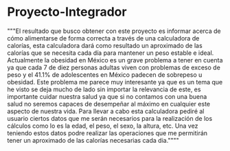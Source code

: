 # Proyecto-Integrador
"""El resultado que busco obtener con este proyecto es informar acerca de cómo alimentarse de forma correcta a través de una calculadora de calorías, esta calculadora dará como resultado un aproximado de las calorías que se necesita cada día para mantener un peso estable e ideal.
Actualmente la obesidad en México es un grave problema a tener en cuenta ya que cada 7 de diez personas adultas viven con problemas de exceso de peso y el 41.1% de adolescentes en México padecen de sobrepeso u obesidad. 
Este problema me parece muy interesante ya que es un tema que he visto se deja mucho de lado sin importar la relevancia de este, es importante cuidar nuestra salud ya que si no contamos con una buena salud no seremos capaces de desempeñar al máximo en cualquier este aspecto de nuestra vida.
Para llevar a cabo esta calculadora pediré al usuario ciertos datos que me serán necesarios para la realización de los cálculos como lo es la edad, el peso, el sexo, la altura, etc. Una vez teniendo estos datos podre realizar las operaciones que me permitirán tener un aproximado de las calorías necesarias cada dia.""""
